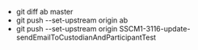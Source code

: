 * git diff ab master
* git push --set-upstream origin ab
* git push --set-upstream origin SSCM1-3116-update-sendEmailToCustodianAndParticipantTest
